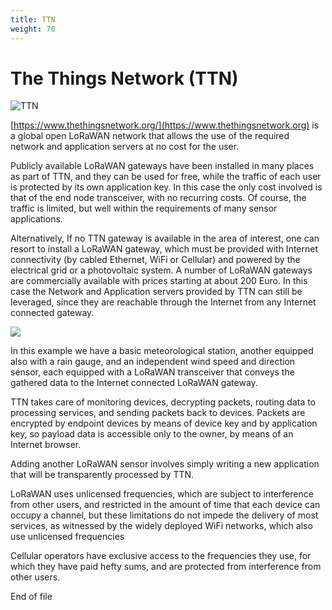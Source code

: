 ```yaml
---
title: TTN
weight: 70
---
```


# The Things Network (TTN)

![TTN](en/Documentation/basics/images/ttn.jpg)

[https://www.thethingsnetwork.org/](https://www.thethingsnetwork.org) is a global open LoRaWAN network that allows the use of the required network and application servers at no cost for the user.

Publicly available LoRaWAN gateways have been installed in many places as part of TTN, and they can be used for free, while the traffic of each user is protected by its own application key. In this case the only cost involved is that of the end node transceiver, with no recurring costs. Of course, the traffic is limited, but well within the requirements of many sensor applications.

Alternatively, If no TTN gateway is available in the area of interest, one can resort to install a LoRaWAN gateway, which must be provided with Internet connectivity (by cabled Ethernet, WiFi or Cellular) and powered by the electrical grid or a photovoltaic system. A number of LoRaWAN gateways are commercially available with prices starting at about 200 Euro. In this case the Network and Application servers provided by TTN can still be leveraged, since they are reachable through the Internet from any Internet connected gateway.

![](en/Documentation/basics/images/img\_ttn/media/image1.png)

In this example we have a basic meteorological station, another equipped also with a rain gauge, and an independent wind speed and direction sensor, each equipped with a LoRaWAN transceiver that conveys the gathered data to the Internet connected LoRaWAN gateway.

TTN takes care of monitoring devices, decrypting packets, routing data to processing services, and sending packets back to devices. Packets are encrypted by endpoint devices by means of device key and by application key, so payload data is accessible only to the owner, by means of an Internet browser.

Adding another LoRaWAN sensor involves simply writing a new application that will be transparently processed by TTN.

LoRaWAN uses unlicensed frequencies, which are subject to interference from other users, and restricted in the amount of time that each device can occupy a channel, but these limitations do not impede the delivery of most services, as witnessed by the widely deployed WiFi networks, which also use unlicensed frequencies

Cellular operators have exclusive access to the frequencies they use, for which they have paid hefty sums, and are protected from interference from other users.

End of file
